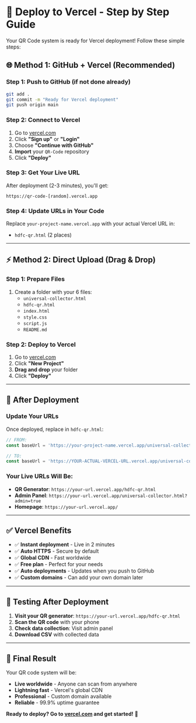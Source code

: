 # 🚀 Deploy to Vercel - Step by Step Guide

Your QR Code system is ready for Vercel deployment! Follow these simple steps:

## 🌐 Method 1: GitHub + Vercel (Recommended)

### Step 1: Push to GitHub (if not done already)
```bash
git add .
git commit -m "Ready for Vercel deployment"  
git push origin main
```

### Step 2: Connect to Vercel
1. Go to [vercel.com](https://vercel.com)
2. Click **"Sign up"** or **"Login"**
3. Choose **"Continue with GitHub"**
4. **Import** your `QR-Code` repository
5. Click **"Deploy"** 

### Step 3: Get Your Live URL
After deployment (2-3 minutes), you'll get:
```
https://qr-code-[random].vercel.app
```

### Step 4: Update URLs in Your Code
Replace `your-project-name.vercel.app` with your actual Vercel URL in:
- `hdfc-qr.html` (2 places)

---

## ⚡ Method 2: Direct Upload (Drag & Drop)

### Step 1: Prepare Files
1. Create a folder with your 6 files:
   - `universal-collector.html`
   - `hdfc-qr.html` 
   - `index.html`
   - `style.css`
   - `script.js`
   - `README.md`

### Step 2: Deploy to Vercel
1. Go to [vercel.com](https://vercel.com)
2. Click **"New Project"**
3. **Drag and drop** your folder
4. Click **"Deploy"**

---

## 🔧 After Deployment

### Update Your URLs
Once deployed, replace in `hdfc-qr.html`:
```javascript
// FROM:
const baseUrl = 'https://your-project-name.vercel.app/universal-collector.html';

// TO: 
const baseUrl = 'https://YOUR-ACTUAL-VERCEL-URL.vercel.app/universal-collector.html';
```

### Your Live URLs Will Be:
- **QR Generator**: `https://your-url.vercel.app/hdfc-qr.html`
- **Admin Panel**: `https://your-url.vercel.app/universal-collector.html?admin=true`
- **Homepage**: `https://your-url.vercel.app/`

---

## ✅ Vercel Benefits

- ✅ **Instant deployment** - Live in 2 minutes
- ✅ **Auto HTTPS** - Secure by default  
- ✅ **Global CDN** - Fast worldwide
- ✅ **Free plan** - Perfect for your needs
- ✅ **Auto deployments** - Updates when you push to GitHub
- ✅ **Custom domains** - Can add your own domain later

---

## 📱 Testing After Deployment

1. **Visit your QR generator**: `https://your-url.vercel.app/hdfc-qr.html`
2. **Scan the QR code** with your phone
3. **Check data collection**: Visit admin panel
4. **Download CSV** with collected data

---

## 🎯 Final Result

Your QR code system will be:
- **Live worldwide** - Anyone can scan from anywhere
- **Lightning fast** - Vercel's global CDN
- **Professional** - Custom domain available
- **Reliable** - 99.9% uptime guarantee

**Ready to deploy? Go to [vercel.com](https://vercel.com) and get started!** 🚀